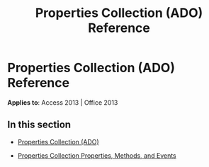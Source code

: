 ﻿---
title: Properties Collection (ADO) Reference
TOCTitle: Properties Collection (ADO)
ms:assetid: 98b2d015-07ad-48df-8c3d-810bcea48618
ms:mtpsurl: https://msdn.microsoft.com/library/JJ249684(v=office.15)
ms:contentKeyID: 48546497
ms.date: 09/18/2015
mtps_version: v=office.15
---

# Properties Collection (ADO) Reference


**Applies to**: Access 2013 | Office 2013

## In this section

  - [Properties Collection (ADO)](properties-collection-ado.md)

  - [Properties Collection Properties, Methods, and Events](properties-collection-properties-methods-and-events.md)

